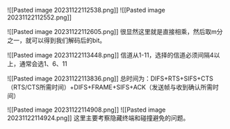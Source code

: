 ![[Pasted image 20231122112538.png]]
![[Pasted image 20231122112552.png]]

![[Pasted image 20231122112605.png]]
很显然这里就是直接相乘，然后取m分之一，就可以得到我们解码后的bit。

![[Pasted image 20231122113448.png]]
信道从1-11，选择的信道必须间隔4以上，通常会选1、6、11

![[Pasted image 20231122113836.png]]
总时间为：DIFS+RTS+SIFS+CTS（RTS/CTS所需时间）+DIFS+FRAME+SIFS+ACK（发送帧与收到确认所需时间）

![[Pasted image 20231122114908.png]]
![[Pasted image 20231122114924.png]]
这里主要考察隐藏终端和碰撞避免的问题。
